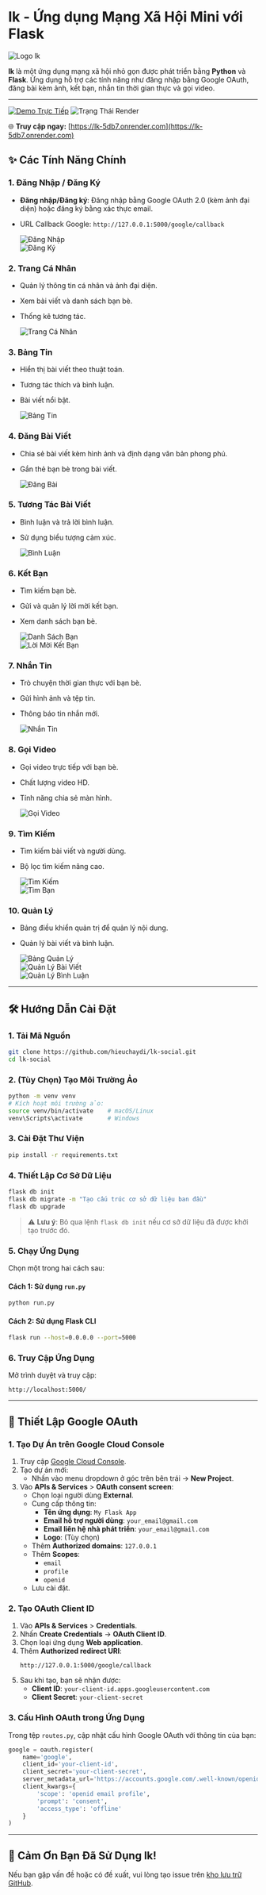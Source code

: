 # lk - Ứng dụng Mạng Xã Hội Mini với Flask

![Logo lk](assets/logo.png)

**lk** là một ứng dụng mạng xã hội nhỏ gọn được phát triển bằng **Python** và **Flask**. Ứng dụng hỗ trợ các tính năng như đăng nhập bằng Google OAuth, đăng bài kèm ảnh, kết bạn, nhắn tin thời gian thực và gọi video.

---

[![Demo Trực Tiếp](https://img.shields.io/badge/Demo-Truy%20cập%20trực%20tiếp-brightgreen)](https://lk-5db7.onrender.com)
![Trạng Thái Render](https://img.shields.io/website?down_message=offline&label=Render&up_message=online&url=https%3A%2F%2Flk-5db7.onrender.com)

🌐 **Truy cập ngay:** [https://lk-5db7.onrender.com](https://lk-5db7.onrender.com)

## ✨ Các Tính Năng Chính

### 1. Đăng Nhập / Đăng Ký
- **Đăng nhập/Đăng ký**: Đăng nhập bằng Google OAuth 2.0 (kèm ảnh đại diện) hoặc đăng ký bằng xác thực email.
- URL Callback Google: `http://127.0.0.1:5000/google/callback`

  ![Đăng Nhập](assets/dangnhapgoogle.png)  
  ![Đăng Ký](assets/dangki.png)

### 2. Trang Cá Nhân
- Quản lý thông tin cá nhân và ảnh đại diện.
- Xem bài viết và danh sách bạn bè.
- Thống kê tương tác.

  ![Trang Cá Nhân](assets/profile.png)

### 3. Bảng Tin
- Hiển thị bài viết theo thuật toán.
- Tương tác thích và bình luận.
- Bài viết nổi bật.

  ![Bảng Tin](assets/newsfeed.png)

### 4. Đăng Bài Viết
- Chia sẻ bài viết kèm hình ảnh và định dạng văn bản phong phú.
- Gắn thẻ bạn bè trong bài viết.

  ![Đăng Bài](assets/dangbai.png)

### 5. Tương Tác Bài Viết
- Bình luận và trả lời bình luận.
- Sử dụng biểu tượng cảm xúc.

  ![Bình Luận](assets/binhluan.png)

### 6. Kết Bạn
- Tìm kiếm bạn bè.
- Gửi và quản lý lời mời kết bạn.
- Xem danh sách bạn bè.

  ![Danh Sách Bạn](assets/danhsachban.png)  
  ![Lời Mời Kết Bạn](assets/loimoiketban.png)

### 7. Nhắn Tin
- Trò chuyện thời gian thực với bạn bè.
- Gửi hình ảnh và tệp tin.
- Thông báo tin nhắn mới.

  ![Nhắn Tin](assets/nhantin.png)

### 8. Gọi Video
- Gọi video trực tiếp với bạn bè.
- Chất lượng video HD.
- Tính năng chia sẻ màn hình.

  ![Gọi Video](assets/goidien.png)

### 9. Tìm Kiếm
- Tìm kiếm bài viết và người dùng.
- Bộ lọc tìm kiếm nâng cao.

  ![Tìm Kiếm](assets/timkiem.png)  
  ![Tìm Bạn](assets/timkiembanthan.png)

### 10. Quản Lý
- Bảng điều khiển quản trị để quản lý nội dung.
- Quản lý bài viết và bình luận.

  ![Bảng Quản Lý](assets/quanli.png)  
  ![Quản Lý Bài Viết](assets/quanlibaiviet.png)  
  ![Quản Lý Bình Luận](assets/quanlybinhluan.png)

---

## 🛠️ Hướng Dẫn Cài Đặt

### 1. Tải Mã Nguồn
```bash
git clone https://github.com/hieuchaydi/lk-social.git
cd lk-social
```

### 2. (Tùy Chọn) Tạo Môi Trường Ảo
```bash
python -m venv venv
# Kích hoạt môi trường ảo:
source venv/bin/activate    # macOS/Linux
venv\Scripts\activate       # Windows
```

### 3. Cài Đặt Thư Viện
```bash
pip install -r requirements.txt
```

### 4. Thiết Lập Cơ Sở Dữ Liệu
```bash
flask db init
flask db migrate -m "Tạo cấu trúc cơ sở dữ liệu ban đầu"
flask db upgrade
```

> ⚠️ **Lưu ý**: Bỏ qua lệnh `flask db init` nếu cơ sở dữ liệu đã được khởi tạo trước đó.

### 5. Chạy Ứng Dụng
Chọn một trong hai cách sau:

#### Cách 1: Sử dụng `run.py`
```bash
python run.py
```

#### Cách 2: Sử dụng Flask CLI
```bash
flask run --host=0.0.0.0 --port=5000
```

### 6. Truy Cập Ứng Dụng
Mở trình duyệt và truy cập:
```
http://localhost:5000/
```

---

## 🔑 Thiết Lập Google OAuth

### 1. Tạo Dự Án trên Google Cloud Console
1. Truy cập [Google Cloud Console](https://console.cloud.google.com/).
2. Tạo dự án mới:
   - Nhấn vào menu dropdown ở góc trên bên trái → **New Project**.
3. Vào **APIs & Services** > **OAuth consent screen**:
   - Chọn loại người dùng **External**.
   - Cung cấp thông tin:
     - **Tên ứng dụng**: `My Flask App`
     - **Email hỗ trợ người dùng**: `your_email@gmail.com`
     - **Email liên hệ nhà phát triển**: `your_email@gmail.com`
     - **Logo**: (Tùy chọn)
   - Thêm **Authorized domains**: `127.0.0.1`
   - Thêm **Scopes**:
     - `email`
     - `profile`
     - `openid`
   - Lưu cài đặt.

### 2. Tạo OAuth Client ID
1. Vào **APIs & Services** > **Credentials**.
2. Nhấn **Create Credentials** → **OAuth Client ID**.
3. Chọn loại ứng dụng **Web application**.
4. Thêm **Authorized redirect URI**:
   ```
   http://127.0.0.1:5000/google/callback
   ```
5. Sau khi tạo, bạn sẽ nhận được:
   - **Client ID**: `your-client-id.apps.googleusercontent.com`
   - **Client Secret**: `your-client-secret`

### 3. Cấu Hình OAuth trong Ứng Dụng
Trong tệp `routes.py`, cập nhật cấu hình Google OAuth với thông tin của bạn:
```python
google = oauth.register(
    name='google',
    client_id='your-client-id',
    client_secret='your-client-secret',
    server_metadata_url='https://accounts.google.com/.well-known/openid-configuration',
    client_kwargs={
        'scope': 'openid email profile',
        'prompt': 'consent',
        'access_type': 'offline'
    }
)
```

---

## 🙌 Cảm Ơn Bạn Đã Sử Dụng lk!

Nếu bạn gặp vấn đề hoặc có đề xuất, vui lòng tạo issue trên [kho lưu trữ GitHub](https://github.com/hieuchaydi/lk-social-media).
